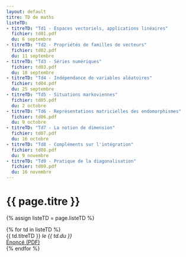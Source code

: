 ```yaml
---
layout: default
titre: TD de maths
listeTD:
- titreTD: "Td1 - Espaces vectoriels, applications linéaires"
  fichier: td01.pdf
  du: 6 septembre
- titreTD: "Td2 - Propriétés de familles de vecteurs"
  fichier: td02.pdf
  du: 11 septembre
- titreTD: "Td3 - Séries numériques"
  fichier: td03.pdf
  du: 18 septembre
- titreTD: "Td4 - Indépendance de variables aléatoires"
  fichier: td04.pdf
  du: 25 septembre
- titreTD: "Td5 - Situations markoviennes"
  fichier: td05.pdf
  du: 2 octobre
- titreTD: "Td6 - Représentations matricielles des endomorphismes"
  fichier: td06.pdf
  du: 9 octobre
- titreTD: "Td7 - La notion de dimension"
  fichier: td07.pdf
  du: 16 octobre
- titreTD: "Td8 - Compléments sur l'intégration"
  fichier: td08.pdf
  du: 9 novembre
- titreTD: "Td9 - Pratique de la diagonalisation"
  fichier: td09.pdf
  du: 16 novembre
---
```


# {{ page.titre }}

{% assign listeTD = page.listeTD %}
<div class="panel list-group" id="tableTD">
{% for td in listeTD %}
  <div class="list-group-item" >{{ td.titreTD }} <em>le {{ td.du }}</em>
    <div class="btn-group btn-group-sm pull-right">
      <a href="{{ td.fichier }}" class="btn btn-primary">Énoncé (PDF)</a>
    </div>
  </div>{% 
  endfor %}
</div>

